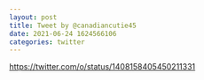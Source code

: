 ```yaml
--- 
layout: post 
title: Tweet by @canadiancutie45 
date: 2021-06-24 1624566106 
categories: twitter 
--- 
```

https://twitter.com/o/status/1408158405450211331